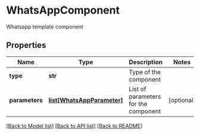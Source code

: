 # WhatsAppComponent

Whatsapp template component
## Properties
Name | Type | Description | Notes
------------ | ------------- | ------------- | -------------
**type** | **str** | Type of the component | 
**parameters** | [**list[WhatsAppParameter]**](WhatsAppParameter.md) | List of parameters for the component | [optional] 

[[Back to Model list]](../README.md#documentation-for-models) [[Back to API list]](../README.md#documentation-for-api-endpoints) [[Back to README]](../README.md)


